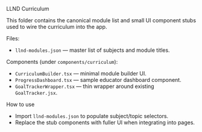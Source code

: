 LLND Curriculum

This folder contains the canonical module list and small UI component stubs used to wire the curriculum into the app.

Files:
- `llnd-modules.json` — master list of subjects and module titles.

Components (under `components/curriculum`):
- `CurriculumBuilder.tsx` — minimal module builder UI.
- `ProgressDashboard.tsx` — sample educator dashboard component.
- `GoalTrackerWrapper.tsx` — thin wrapper around existing `GoalTracker.jsx`.

How to use
- Import `llnd-modules.json` to populate subject/topic selectors.
- Replace the stub components with fuller UI when integrating into pages.
